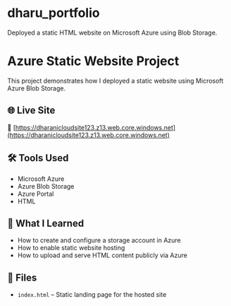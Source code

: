 # dharu_portfolio
Deployed a static HTML website on Microsoft Azure using Blob Storage.
# Azure Static Website Project

This project demonstrates how I deployed a static website using Microsoft Azure Blob Storage.

## 🌐 Live Site
🔗 [https://dharanicloudsite123.z13.web.core.windows.net](https://dharanicloudsite123.z13.web.core.windows.net)

## 🛠 Tools Used
- Microsoft Azure
- Azure Blob Storage
- Azure Portal
- HTML

## 🧠 What I Learned
- How to create and configure a storage account in Azure
- How to enable static website hosting
- How to upload and serve HTML content publicly via Azure

## 📁 Files
- `index.html` – Static landing page for the hosted site
